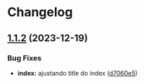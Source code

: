 # Changelog

## [1.1.2](https://github.com/anliben/rick-morty-app/compare/v1.1.1...v1.1.2) (2023-12-19)


### Bug Fixes

* **index:** ajustando title do index ([d7060e5](https://github.com/anliben/rick-morty-app/commit/d7060e5abc69903207f9653f13fb85711c438c14))

